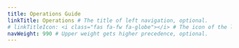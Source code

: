 ```yaml
---
title: Operations Guide
linkTitle: Operations # The title of left navigation, optional.
# linkTitleIcon: <i class="fas fa-fw fa-globe"></i> # The icon of the link title, optional.
navWeight: 990 # Upper weight gets higher precedence, optional.
---
```

